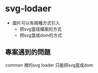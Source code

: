 # svg-lodaer
- 圖片可以有兩種方式引入
  - 把svg當成檔案的方式
  - 把svg當成dom的方式

## 專案遇到的問題
common 裡的svg loader 只能把svg當成dom

